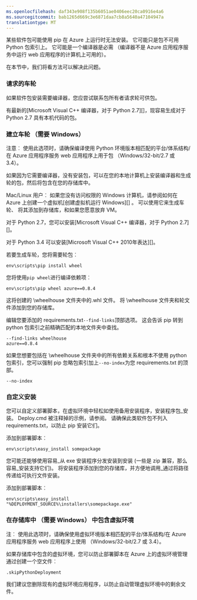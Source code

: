 ```yaml
---
ms.openlocfilehash: daf343e908f135b6051ae0406eec20ca0916e4a6
ms.sourcegitcommit: bab1265d669c3e6871daa7cb8a5640a47104947a
translationtype: MT
---
```

某些软件包可能使用 pip 在 Azure 上运行时无法安装。  它可能只是包不可用 Python 包索引上。  它可能是一个编译器是必需 （编译器不是 Azure 应用程序服务中运行 web 应用程序的计算机上可用的）。

在本节中，我们将看方法可以解决此问题。

### 请求的车轮

如果软件包安装需要编译器，您应尝试联系包所有者请求轮可供包。

有最新的[Microsoft Visual C++ 编译器，对于 Python 2.7][]，现容易生成对于 Python 2.7 具有本机代码的包。

### 建立车轮 （需要 Windows）

注意︰ 使用此选项时，请确保编译使用 Python 环境版本相匹配的平台/体系结构/在 Azure 应用程序服务 web 应用程序上用于包 （Windows/32-bit/2.7 或 3.4）。

如果因为它需要编译器，没有安装包，可以在您的本地计算机上安装编译器和生成轮的包，然后将包含在您的存储库中。

Mac/Linux 用户︰ 如果您没有访问权限的 Windows 计算机，请参阅如何在 Azure 上创建一个虚拟机[创建虚拟机运行 Windows][] 。  可以使用它来生成车轮、 将其添加到存储库，和如果您愿意放弃 VM。 

对于 Python 2.7，您可以安装[Microsoft Visual C++ 编译器，对于 Python 2.7][]。

对于 Python 3.4 可以安装[Microsoft Visual C++ 2010年表达][]。

若要生成车轮，您将需要轮包︰

    env\scripts\pip install wheel

您将使用`pip wheel`进行编译依赖项︰

    env\scripts\pip wheel azure==0.8.4

这将创建的 \wheelhouse 文件夹中的.whl 文件。  将 \wheelhouse 文件夹和轮文件添加到您的存储库。

编辑您要添加的 requirements.txt`--find-links`顶部选项。 这会告诉 pip 转到 python 包索引之前精确匹配的本地文件夹中查找。

    --find-links wheelhouse
    azure==0.8.4

如果您想要包括在 \wheelhouse 文件夹中的所有依赖关系和根本不使用 python 包索引，您可以强制 pip 忽略包索引加上`--no-index`为您 requirements.txt 的顶部。

    --no-index

### 自定义安装

您可以自定义部署脚本，在虚拟环境中轻松如使用备用安装程序，安装程序包\_安装。  Deploy.cmd 被注释掉的示例，请参阅。  请确保此类软件包不列入 requirements.txt，以防止 pip 安装它们。

添加到部署脚本︰

    env\scripts\easy_install somepackage

您可能还能够使用容易\_从 exe 安装程序分发安装到安装 (一些是 zip 兼容，那么容易\_安装支持它们)。  将安装程序添加到您的存储库，并方便地调用\_通过将路径传递给可执行文件安装。

添加到部署脚本︰

    env\scripts\easy_install "%DEPLOYMENT_SOURCE%\installers\somepackage.exe"

### 在存储库中 （需要 Windows） 中包含虚拟环境

注︰ 使用此选项时，请确保使用虚拟环境版本相匹配的平台/体系结构/在 Azure 应用程序服务 web 应用程序上使用 （Windows/32-bit/2.7 或 3.4）。

如果存储库中包含的虚拟环境，您可以防止部署脚本在 Azure 上的虚拟环境管理通过创建一个空文件︰

    .skipPythonDeployment

我们建议您删除现有的虚拟环境应用程序，以防止自动管理虚拟环境中的剩余文件。


[创建一个运行 Windows 虚拟机]: http://azure.microsoft.com/documentation/articles/virtual-machines-windows-tutorial/
[Python 2.7 的 Microsoft Visual C++ 编译器]: http://aka.ms/vcpython27
[Microsoft Visual C++ 2010年速成版]: http://go.microsoft.com/?linkid=9709949
